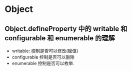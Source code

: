 # Object

## Object.defineProperty 中的 writable 和 configurable 和 enumerable 的理解
- writable: 控制是否可以修改(赋值)
- configurable 控制是否可以删除
- enumerable 控制是否可以枚举.